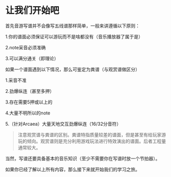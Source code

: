 # 让我们开始吧

首先音游写谱并不会像写五线谱那样简单，一般来讲遵循以下原则：

1.你的谱面必须保证可以游玩而不是啥都没有（音乐播放器了属于是）

2.note采音必须准确

3.可以满分通关（即理论）

如果一个谱面遇到以下情况，那么可鉴定为粪谱（与观赏谱做区分）

1.采音不准

2.劲爆纵连（甚至多押）

3.存在需要5押或以上的

4.大量不明所以的note

5.（针对Arcaea）大量天地交互劲爆纵连（16/32分音符）

>注意观赏谱与粪谱的区别。粪谱特指质量较差的谱面，但是甚至有给玩家游玩的倾向。观赏谱则是充分利用游戏玩法进行特效演出的谱面。后者工程量通常较大。

当然，写谱还要具备基本的音乐知识（至少不需要你在写谱时放一个节拍器）。

如果你已经了解以上所有内容，那么接下来就开始我们的学习之旅。

